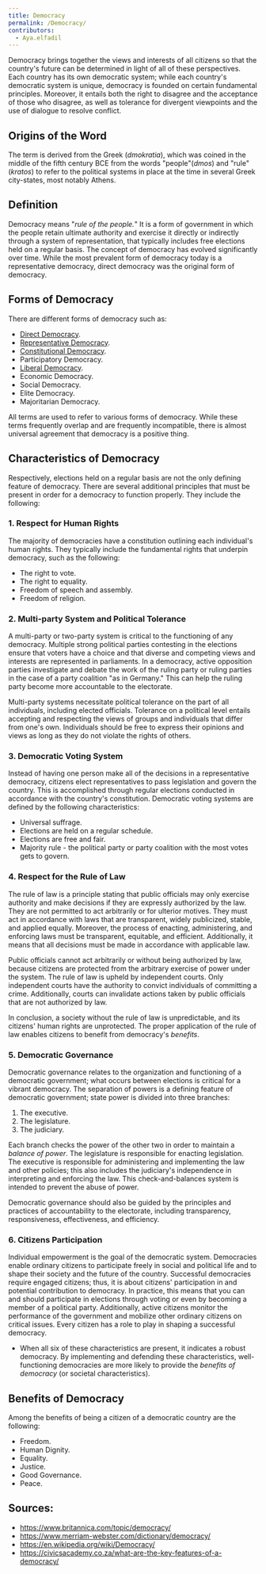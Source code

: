```yaml
---
title: Democracy
permalink: /Democracy/
contributors:
  - Aya.elfadil
---
```


Democracy brings together the views and interests of all citizens so
that the country's future can be determined in light of all of these
perspectives. Each country has its own democratic system; while each
country's democratic system is unique, democracy is founded on certain
fundamental principles. Moreover, it entails both the right to disagree
and the acceptance of those who disagree, as well as tolerance for
divergent viewpoints and the use of dialogue to resolve conflict.

## Origins of the Word

The term is derived from the Greek (*dmokratia*), which was coined in
the middle of the fifth century BCE from the words "people"(*dmos*) and
"rule" (*kratos*) to refer to the political systems in place at the time
in several Greek city-states, most notably Athens.

## Definition

Democracy means "*rule of the people.*" It is a form of government in
which the people retain ultimate authority and exercise it directly or
indirectly through a system of representation, that typically includes
free elections held on a regular basis. The concept of democracy has
evolved significantly over time. While the most prevalent form of
democracy today is a representative democracy, direct democracy was the
original form of democracy.

## Forms of Democracy

There are different forms of democracy such as:

- [Direct Democracy](Direct_Democracy.md "wikilink").
- [Representative Democracy](Representative_Democracy.md "wikilink").
- [Constitutional Democracy](Constitutional_Democracy.md "wikilink").
- Participatory Democracy.
- [Liberal Democracy](Liberal_Democracy.md "wikilink").
- Economic Democracy.
- Social Democracy.
- Elite Democracy.
- Majoritarian Democracy.

All terms are used to refer to various forms of democracy. While these
terms frequently overlap and are frequently incompatible, there is
almost universal agreement that democracy is a positive thing.

## Characteristics of Democracy

Respectively, elections held on a regular basis are not the only
defining feature of democracy. There are several additional principles
that must be present in order for a democracy to function properly. They
include the following:

### 1. Respect for Human Rights

The majority of democracies have a constitution outlining each
individual's human rights. They typically include the fundamental rights
that underpin democracy, such as the following:

- The right to vote.
- The right to equality.
- Freedom of speech and assembly.
- Freedom of religion.

### 2. Multi-party System and Political Tolerance

A multi-party or two-party system is critical to the functioning of any
democracy. Multiple strong political parties contesting in the elections
ensure that voters have a choice and that diverse and competing views
and interests are represented in parliaments. In a democracy, active
opposition parties investigate and debate the work of the ruling party
or ruling parties in the case of a party coalition "as in Germany." This
can help the ruling party become more accountable to the electorate.

Multi-party systems necessitate political tolerance on the part of all
individuals, including elected officials. Tolerance on a political level
entails accepting and respecting the views of groups and individuals
that differ from one's own. Individuals should be free to express their
opinions and views as long as they do not violate the rights of others.

### 3. Democratic Voting System

Instead of having one person make all of the decisions in a
representative democracy, citizens elect representatives to pass
legislation and govern the country. This is accomplished through regular
elections conducted in accordance with the country's constitution.
Democratic voting systems are defined by the following characteristics:

- Universal suffrage.
- Elections are held on a regular schedule.
- Elections are free and fair.
- Majority rule - the political party or party coalition with the most
  votes gets to govern.

### 4. Respect for the Rule of Law

The rule of law is a principle stating that public officials may only
exercise authority and make decisions if they are expressly authorized
by the law. They are not permitted to act arbitrarily or for ulterior
motives. They must act in accordance with laws that are transparent,
widely publicized, stable, and applied equally. Moreover, the process of
enacting, administering, and enforcing laws must be transparent,
equitable, and efficient. Additionally, it means that all decisions must
be made in accordance with applicable law.

Public officials cannot act arbitrarily or without being authorized by
law, because citizens are protected from the arbitrary exercise of power
under the system. The rule of law is upheld by independent courts. Only
independent courts have the authority to convict individuals of
committing a crime. Additionally, courts can invalidate actions taken by
public officials that are not authorized by law.

In conclusion, a society without the rule of law is unpredictable, and
its citizens' human rights are unprotected. The proper application of
the rule of law enables citizens to benefit from democracy's *benefits*.

### 5. Democratic Governance

Democratic governance relates to the organization and functioning of a
democratic government; what occurs between elections is critical for a
vibrant democracy. The separation of powers is a defining feature of
democratic government; state power is divided into three branches:

1.  The executive.
2.  The legislature.
3.  The judiciary.

Each branch checks the power of the other two in order to maintain a
*balance of power*. The legislature is responsible for enacting
legislation. The executive is responsible for administering and
implementing the law and other policies; this also includes the
judiciary's independence in interpreting and enforcing the law. This
check-and-balances system is intended to prevent the abuse of power.

Democratic governance should also be guided by the principles and
practices of accountability to the electorate, including transparency,
responsiveness, effectiveness, and efficiency.

### 6. Citizens Participation

Individual empowerment is the goal of the democratic system. Democracies
enable ordinary citizens to participate freely in social and political
life and to shape their society and the future of the country.
Successful democracies require engaged citizens; thus, it is about
citizens' participation in and potential contribution to democracy. In
practice, this means that you can and should participate in elections
through voting or even by becoming a member of a political party.
Additionally, active citizens monitor the performance of the government
and mobilize other ordinary citizens on critical issues. Every citizen
has a role to play in shaping a successful democracy.

- When all six of these characteristics are present, it indicates a
  robust democracy. By implementing and defending these characteristics,
  well-functioning democracies are more likely to provide the *benefits
  of democracy* (or societal characteristics).

## Benefits of Democracy

Among the benefits of being a citizen of a democratic country are the
following:

- Freedom.
- Human Dignity.
- Equality.
- Justice.
- Good Governance.
- Peace.

## Sources:

- <https://www.britannica.com/topic/democracy/>
- <https://www.merriam-webster.com/dictionary/democracy/>
- <https://en.wikipedia.org/wiki/Democracy/>
- <https://civicsacademy.co.za/what-are-the-key-features-of-a-democracy/>
